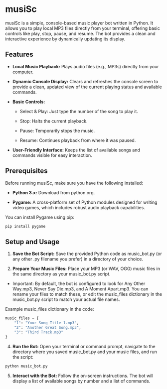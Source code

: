 # musiSc

musiSc is a simple, console-based music player bot written in Python. It allows you to play local MP3 files directly from your terminal, offering basic controls like play, stop, pause, and resume. The bot provides a clean and interactive experience by dynamically updating its display.

## Features

- **Local Music Playback:** Plays audio files (e.g., MP3s) directly from your computer.

- **Dynamic Console Display:** Clears and refreshes the console screen to provide a clean, updated view of the current playing status and available commands.

- **Basic Controls:**

  - Select & Play: Just type the number of the song to play it.

  - Stop: Halts the current playback.

  - Pause: Temporarily stops the music.

  - Resume: Continues playback from where it was paused.

- **User-Friendly Interface:** Keeps the list of available songs and commands visible for easy interaction.

## Prerequisites

Before running musiSc, make sure you have the following installed:

- **Python 3.x:** Download from python.org.

- **Pygame:** A cross-platform set of Python modules designed for writing video games, which includes robust audio playback capabilities.

You can install Pygame using pip:

```Bash
pip install pygame
```
## Setup and Usage

1. **Save the Bot Script:**
Save the provided Python code as music_bot.py (or any other .py filename you prefer) in a directory of your choice.

2. **Prepare Your Music Files:**
Place your MP3 (or WAV, OGG) music files in the same directory as your music_bot.py script.

- Important: By default, the bot is configured to look for Any Other Way.mp3, Never Say Die.mp3, and A Moment Apart.mp3. You can rename your files to match these, or edit the music_files dictionary in the music_bot.py script to match your actual file names.

Example music_files dictionary in the code:

```Python
music_files = {
    "1": "Your Song Title 1.mp3",
    "2": "Another Great Song.mp3",
    "3": "Third Track.mp3"
}
```
4. **Run the Bot:**
Open your terminal or command prompt, navigate to the directory where you saved music_bot.py and your music files, and run the script:

```Bash
python music_bot.py
```

5. **Interact with the Bot:**
Follow the on-screen instructions. The bot will display a list of available songs by number and a list of commands.

<!-- ## Code Structure Highlights
clear_screen() function: Handles cross-platform console clearing (cls for Windows, clear for Linux/macOS) to enable dynamic display updates.

pygame.mixer: Utilized for robust audio loading, playing, pausing, and stopping.

music_files dictionary: Easily configurable to list your local music files and their corresponding selection numbers.

current_playing_info variable: Stores and updates the current status message (e.g., "Playing: Song Name") to be displayed persistently.

while True loop: The main bot loop continuously takes user input and manages command execution and display updates.

Troubleshooting
UserWarning: pkg_resources is deprecated...: This is a common warning from Pygame/Setuptools and does not affect the bot's functionality. You can safely ignore it.

"File 'filename' not found." Warning: Ensure your music files are in the same directory as music_bot.py, or update the file paths in the music_files dictionary within the script to their absolute locations.

No Sound: Double-check your system's audio output. Ensure Pygame is correctly installed.

Enjoy your simple console music player! -->